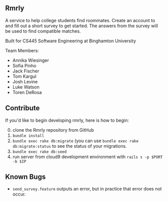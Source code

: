 ## Rmrly

A service to help college students find roommates. Create an account to and fill out a short survey to get started. The answers from the survey will be used to find compatible matches.

Built for CS445 Software Engineering at Binghamton University

Team Members:
* Annika Wiesinger
* Sofia Pinho
* Jack Fischer
* Tom Kargul
* Josh Levine
* Luke Watson
* Toren DeRosa

## Contribute

If you'd like to begin developing rmrly, here is how to begin:

0. clone the Rmrly repository from GitHub
0. `bundle install`
0. `bundle exec rake db:migrate` (you can use `bundle exec rake db:migrate:status` to see the status of your migrations.
0. `bundle exec rake db:seed`
0. run server from cloud9 development environment with `rails s -p $PORT -b $IP`

## Known Bugs

* `send_survey.feature` outputs an error, but in practice that error does not occur. 